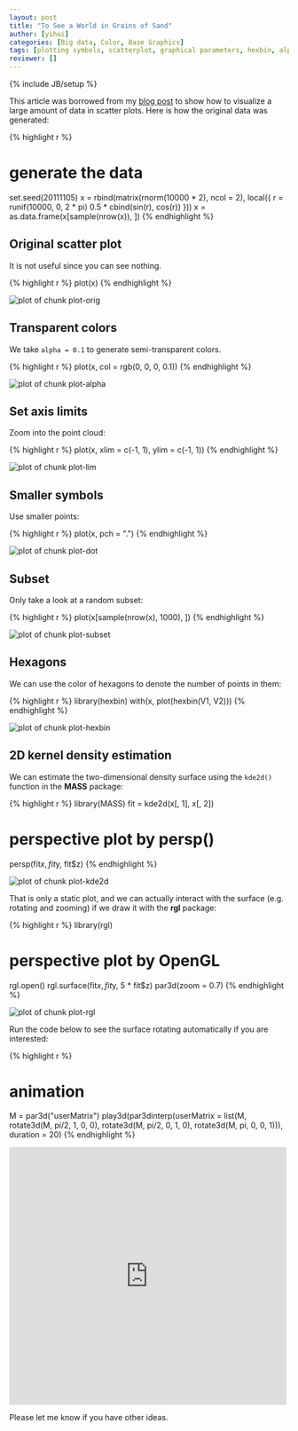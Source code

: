 ```yaml
---
layout: post
title: "To See a World in Grains of Sand"
author: [yihui]
categories: [Big data, Color, Base Graphics]
tags: [plotting symbols, scatterplot, graphical parameters, hexbin, alpha-transparency, overplotting, 2D kernel density estimation]
reviewer: []
---
```

{% include JB/setup %}

This article was borrowed from my [blog
post](http://yihui.name/en/2008/09/to-see-a-circle-in-a-pile-of-sand/) to show how to visualize a
large amount of data in scatter plots. Here is how the original data was generated:


{% highlight r %}
# generate the data
set.seed(20111105)
x = rbind(matrix(rnorm(10000 * 2), ncol = 2), local({
  r = runif(10000, 0, 2 * pi)
  0.5 * cbind(sin(r), cos(r))
}))
x = as.data.frame(x[sample(nrow(x)), ])
{% endhighlight %}


## Original scatter plot

It is not useful since you can see nothing.


{% highlight r %}
plot(x)
{% endhighlight %}

![plot of chunk plot-orig](http://isu.r-forge.r-project.org/vistat/2012-11-05-to-see-a-world-in-grains-of-sand/plot-orig.png) 


## Transparent colors

We take `alpha = 0.1` to generate semi-transparent colors.


{% highlight r %}
plot(x, col = rgb(0, 0, 0, 0.1))
{% endhighlight %}

![plot of chunk plot-alpha](http://isu.r-forge.r-project.org/vistat/2012-11-05-to-see-a-world-in-grains-of-sand/plot-alpha.png) 


## Set axis limits

Zoom into the point cloud:


{% highlight r %}
plot(x, xlim = c(-1, 1), ylim = c(-1, 1))
{% endhighlight %}

![plot of chunk plot-lim](http://isu.r-forge.r-project.org/vistat/2012-11-05-to-see-a-world-in-grains-of-sand/plot-lim.png) 


## Smaller symbols

Use smaller points:


{% highlight r %}
plot(x, pch = ".")
{% endhighlight %}

![plot of chunk plot-dot](http://isu.r-forge.r-project.org/vistat/2012-11-05-to-see-a-world-in-grains-of-sand/plot-dot.png) 


## Subset

Only take a look at a random subset:


{% highlight r %}
plot(x[sample(nrow(x), 1000), ])
{% endhighlight %}

![plot of chunk plot-subset](http://isu.r-forge.r-project.org/vistat/2012-11-05-to-see-a-world-in-grains-of-sand/plot-subset.png) 


## Hexagons

We can use the color of hexagons to denote the number of points in them:


{% highlight r %}
library(hexbin)
with(x, plot(hexbin(V1, V2)))
{% endhighlight %}

![plot of chunk plot-hexbin](http://isu.r-forge.r-project.org/vistat/2012-11-05-to-see-a-world-in-grains-of-sand/plot-hexbin.png) 


## 2D kernel density estimation

We can estimate the two-dimensional density surface using the `kde2d()` function in the **MASS**
package:


{% highlight r %}
library(MASS)
fit = kde2d(x[, 1], x[, 2])
# perspective plot by persp()
persp(fit$x, fit$y, fit$z)
{% endhighlight %}

![plot of chunk plot-kde2d](http://isu.r-forge.r-project.org/vistat/2012-11-05-to-see-a-world-in-grains-of-sand/plot-kde2d.png) 


That is only a static plot, and we can actually interact with the surface (e.g. rotating and
zooming) if we draw it with the **rgl** package:


{% highlight r %}
library(rgl)
# perspective plot by OpenGL
rgl.open()
rgl.surface(fit$x, fit$y, 5 * fit$z)
par3d(zoom = 0.7)
{% endhighlight %}

![plot of chunk plot-rgl](http://isu.r-forge.r-project.org/vistat/2012-11-05-to-see-a-world-in-grains-of-sand/plot-rgl.png) 


Run the code below to see the surface rotating automatically if you are interested:


{% highlight r %}
# animation
M = par3d("userMatrix")
play3d(par3dinterp(userMatrix = list(M, rotate3d(M, pi/2, 1, 0, 0), 
  rotate3d(M, pi/2, 0, 1, 0), rotate3d(M, pi, 0, 0, 1))), duration = 20)
{% endhighlight %}


<iframe src="http://player.vimeo.com/video/4745847" width="500" height="465" frameborder="0"
webkitAllowFullScreen mozallowfullscreen allowFullScreen></iframe>

Please let me know if you have other ideas.

